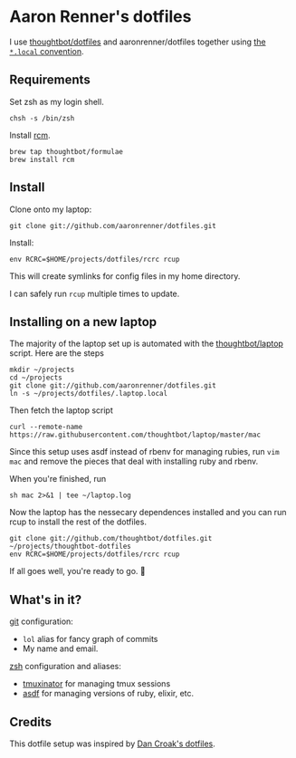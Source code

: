 Aaron Renner's dotfiles
===============

I use [thoughtbot/dotfiles](https://github.com/thoughtbot/dotfiles) and
aaronrenner/dotfiles together using [the `*.local` convention][dot-local].

[dot-local]: http://robots.thoughtbot.com/manage-team-and-personal-dotfiles-together-with-rcm

Requirements
------------

Set zsh as my login shell.

    chsh -s /bin/zsh

Install [rcm](https://github.com/mike-burns/rcm).

    brew tap thoughtbot/formulae
    brew install rcm

Install
-------

Clone onto my laptop:

    git clone git://github.com/aaronrenner/dotfiles.git

Install:

    env RCRC=$HOME/projects/dotfiles/rcrc rcup

This will create symlinks for config files in my home directory.

I can safely run `rcup` multiple times to update.


Installing on a new laptop
--------------------------

The majority of the laptop set up is automated with the
[thoughtbot/laptop](https://github.com/thoughtbot/laptop) script. Here are the steps

    mkdir ~/projects
    cd ~/projects
    git clone git://github.com/aaronrenner/dotfiles.git
    ln -s ~/projects/dotfiles/.laptop.local

Then fetch the laptop script

    curl --remote-name https://raw.githubusercontent.com/thoughtbot/laptop/master/mac

Since this setup uses asdf instead of rbenv for managing rubies, run `vim mac` and remove
the pieces that deal with installing ruby and rbenv.

When you're finished, run

    sh mac 2>&1 | tee ~/laptop.log

Now the laptop has the nessecary dependences installed and you can run rcup to install
the rest of the dotfiles.

    git clone git://github.com/thoughtbot/dotfiles.git ~/projects/thoughtbot-dotfiles
    env RCRC=$HOME/projects/dotfiles/rcrc rcup

If all goes well, you're ready to go. 🎉


What's in it?
-------------

[git](http://git-scm.com/) configuration:

* `lol` alias for fancy graph of commits
* My name and email.

[zsh](http://zsh.sourceforge.net/FAQ/zshfaq01.html) configuration and aliases:

* [tmuxinator](https://github.com/tmuxinator/tmuxinator) for managing tmux
  sessions
* [asdf](https://github.com/asdf-vm/asdf) for managing versions of ruby, elixir,
  etc.


Credits
-------

This dotfile setup was inspired by [Dan Croak's
dotfiles](https://github.com/croaky/dotfiles).
